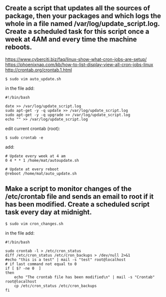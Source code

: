 ## Create a script that updates all the sources of package, then your packages and which logs the whole in a file named /var/log/update_script.log. Create a scheduled task for this script once a week at 4AM and every time the machine reboots.
https://www.cyberciti.biz/faq/linux-show-what-cron-jobs-are-setup/<br>
https://phoenixnap.com/kb/how-to-list-display-view-all-cron-jobs-linux<br>
http://crontab.org/crontab.1.html<br>

```
$ sudo vim auto_update.sh
```
in the file add:<br>
```
#!/bin/bash

date >> /var/log/update_script.log
sudo apt-get -y -q update >> /var/log/update_script.log
sudo apt-get -y -q upgrade >> /var/log/update_script.log
echo "" >> /var/log/update_script.log
```
edit current crontab (root):
```
$ sudo crontab -e
```
add:<br>
```
# Update every week at 4 am
0 4 * * 1 /home/mat/autoupdate.sh

# Update at every reboot
@reboot /home/mat/auto_update.sh

```

## Make a script to monitor changes of the /etc/crontab file and sends an email to root if it has been modified. Create a scheduled script task every day at midnight.

```
$ sudo vim cron_changes.sh
```
in the file add:<br>
```
#!/bin/bash

sudo crontab -l > /etc/cron_status
diff /etc/cron_status /etc/cron_backups > /dev/null 2>&1
#echo "this is a test" | mail -s "test" root@localhost
# if last command not equal to 0
if [ $? -ne 0  ]
then
	echo "The crontab file has been modified\n" | mail -s "Crontab" root@localhost
	cp /etc/cron_status /etc/cron_backups
fi
```

